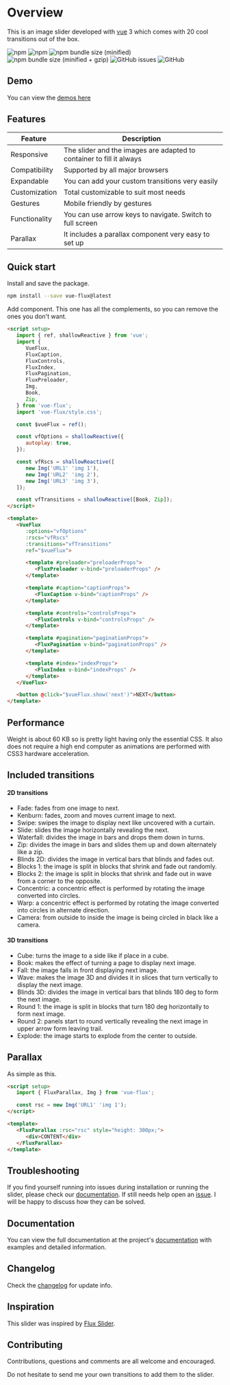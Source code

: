 ---
---

# Overview

This is an image slider developed with [vue](https://vuejs.org/) 3 which comes with 20 cool transitions out of the box.

![npm](https://img.shields.io/npm/v/vue-flux/latest.svg?style=flat-square)
![npm](https://img.shields.io/npm/dt/vue-flux.svg?style=flat-square)
![npm bundle size (minified)](https://img.shields.io/bundlephobia/min/vue-flux/latest.svg?style=flat-square)
![npm bundle size (minified + gzip)](https://img.shields.io/bundlephobia/minzip/vue-flux/latest.svg?style=flat-square)
![GitHub issues](https://img.shields.io/github/issues-raw/ragnarlotus/vue-flux.svg?style=flat-square)
![GitHub](https://img.shields.io/github/license/mashape/apistatus.svg?style=flat-square)

## Demo

You can view the [demos here](../demos/)

## Features

| Feature | Description |
|---------|-------------|
| Responsive | The slider and the images are adapted to container to fill it always |
| Compatibility | Supported by all major browsers |
| Expandable | You can add your custom transitions very easily |
| Customization | Total customizable to suit most needs |
| Gestures | Mobile friendly by gestures |
| Functionality | You can use arrow keys to navigate. Switch to full screen |
| Parallax | It includes a parallax component very easy to set up |

## Quick start

Install and save the package.

``` bash
npm install --save vue-flux@latest
```

Add component. This one has all the complements, so you can remove the ones you don't want.

``` html
<script setup>
   import { ref, shallowReactive } from 'vue';
   import {
      VueFlux,
      FluxCaption,
      FluxControls,
      FluxIndex,
      FluxPagination,
      FluxPreloader,
      Img,
      Book,
      Zip,
   } from 'vue-flux';
   import 'vue-flux/style.css';

   const $vueFlux = ref();

   const vfOptions = shallowReactive({
      autoplay: true,
   });

   const vfRscs = shallowReactive([
      new Img('URL1' 'img 1'),
      new Img('URL2' 'img 2'),
      new Img('URL3' 'img 3'),
   ]);

   const vfTransitions = shallowReactive([Book, Zip]);
</script>

<template>
   <VueFlux
      :options="vfOptions"
      :rscs="vfRscs"
      :transitions="vfTransitions"
      ref="$vueFlux">

      <template #preloader="preloaderProps">
         <FluxPreloader v-bind="preloaderProps" />
      </template>

      <template #caption="captionProps">
         <FluxCaption v-bind="captionProps" />
      </template>

      <template #controls="controlsProps">
         <FluxControls v-bind="controlsProps" />
      </template>

      <template #pagination="paginationProps">
         <FluxPagination v-bind="paginationProps" />
      </template>

      <template #index="indexProps">
         <FluxIndex v-bind="indexProps" />
      </template>
   </VueFlux>

   <button @click="$vueFlux.show('next')">NEXT</button>
</template>
```

## Performance

Weight is about 60 KB so is pretty light having only the essential CSS. It also does not require a high end computer as animations are performed with CSS3 hardware acceleration.

## Included transitions

#### 2D transitions

* Fade: fades from one image to next.
* Kenburn: fades, zoom and moves current image to next.
* Swipe: swipes the image to display next like uncovered with a curtain.
* Slide: slides the image horizontally revealing the next.
* Waterfall: divides the image in bars and drops them down in turns.
* Zip: divides the image in bars and slides them up and down alternately like a zip.
* Blinds 2D: divides the image in vertical bars that blinds and fades out.
* Blocks 1: the image is split in blocks that shrink and fade out randomly.
* Blocks 2: the image is split in blocks that shrink and fade out in wave from a corner to the opposite.
* Concentric: a concentric effect is performed by rotating the image converted into circles.
* Warp: a concentric effect is performed by rotating the image converted into circles in alternate direction.
* Camera: from outside to inside the image is being circled in black like a camera.

#### 3D transitions

* Cube: turns the image to a side like if place in a cube.
* Book: makes the effect of turning a page to display next image.
* Fall: the image falls in front displaying next image.
* Wave: makes the image 3D and divides it in slices that turn vertically to display the next image.
* Blinds 3D: divides the image in vertical bars that blinds 180 deg to form the next image.
* Round 1: the image is split in blocks that turn 180 deg horizontally to form next image.
* Round 2: panels start to round vertically revealing the next image in upper arrow form leaving trail.
* Explode: the image starts to explode from the center to outside.

## Parallax

As simple as this.

``` html
<script setup>
   import { FluxParallax, Img } from 'vue-flux';

   const rsc = new Img('URL1' 'img 1');
</script>

<template>
   <FluxParallax :rsc="rsc" style="height: 300px;">
      <div>CONTENT</div>
   </FluxParallax>
</template>
```

## Troubleshooting

If you find yourself running into issues during installation or running the slider, please check our [documentation](https://ragnarlotus.github.io/vue-flux-docs/v7). If still needs help open an [issue](https://github.com/ragnarlotus/vue-flux/issues/new). I will be happy to discuss how they can be solved.

## Documentation

You can view the full documentation at the project's [documentation](https://ragnarlotus.github.io/vue-flux-docs/v7) with examples and detailed information.

## Changelog

Check the [changelog](https://ragnarlotus.github.io/vue-flux-docs/v7/changelog) for update info.

## Inspiration

This slider was inspired by [Flux Slider](http://joelambert.co.uk/flux/).

## Contributing

Contributions, questions and comments are all welcome and encouraged.

Do not hesitate to send me your own transitions to add them to the slider.
